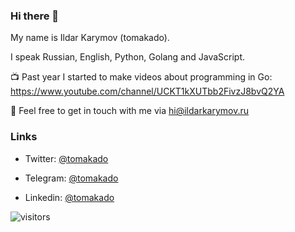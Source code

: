 ### Hi there 👋 

My name is Ildar Karymov (tomakado).

I speak Russian, English, Python, Golang and JavaScript.

<!--**tomakado/tomakado** is a ✨ _special_ ✨ repository because its `README.md` (this file) appears on your GitHub profile.

Here are some ideas to get you started:

- 🔭 I’m currently working on ...
- 🌱 I’m currently learning ...
- 👯 I’m looking to collaborate on ...
- 🤔 I’m looking for help with ...
- 💬 Ask me about ...
- 📫 How to reach me: ...
- 😄 Pronouns: ...
- ⚡ Fun fact: ...
-->

📺 Past year I started to make videos about programming in Go: https://www.youtube.com/channel/UCKT1kXUTbb2FivzJ8bvQ2YA

<!--More info about my experience 👉 https://tomakado.xyz-->

📮 Feel free to get in touch with me via hi@ildarkarymov.ru

### Links

* Twitter: [@tomakado](https://twitter.com/tomakado)

* Telegram: [@tomakado](https://t.me/tomakado)

* Linkedin: [@tomakado](https://www.linkedin.com/in/tomakado/)

![visitors](https://visitor-badge.glitch.me/badge?page_id=tomakado)
